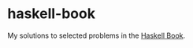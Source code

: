 # haskell-book

My solutions to selected problems in the [Haskell Book][haskell-book].

<!-- Reference Links -->
[haskell-book]: https://haskellbook.com/
